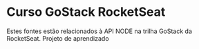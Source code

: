 Curso GoStack RocketSeat
======================== 

Estes fontes estão relacionados à API NODE na trilha GoStack da RocketSeat.
Projeto de aprendizado